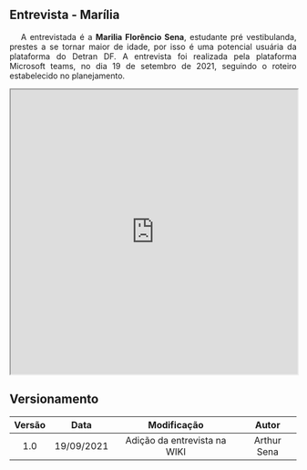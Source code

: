 ## Entrevista - Marília

<p style="text-indent: 20px; text-align: justify">
A entrevistada é a <b>Marilia Florêncio Sena</b>, estudante pré vestibulanda, prestes a se tornar maior de idade, por isso é uma potencial usuária da plataforma do Detran DF. A entrevista foi realizada pela plataforma Microsoft teams, no dia 19 de setembro de 2021, seguindo o roteiro estabelecido no planejamento.
</p>

<iframe width="100%" height="500px" src="https://youtube.com/embed/ZSbeuIuyUbw" allowfullscreen></iframe>

## Versionamento

| Versão |    Data    |         Modificação          |    Autor    |
| :----: | :--------: | :--------------------------: | :---------: |
|  1.0   | 19/09/2021 | Adição da entrevista na WIKI | Arthur Sena |
